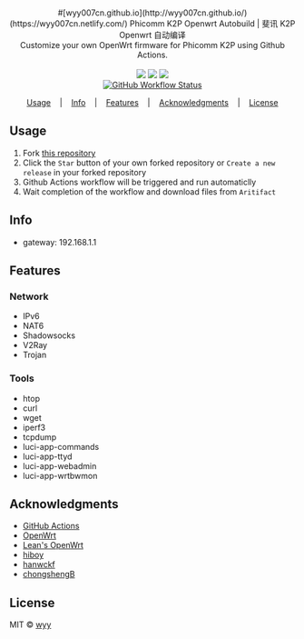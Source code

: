 <p align=center>
  <br>
  #[wyy007cn.github.io](http://wyy007cn.github.io/)(https://wyy007cn.netlify.com/)
  <span>Phicomm K2P Openwrt Autobuild | 斐讯 K2P Openwrt 自动编译</span>
  <br>
  <span>Customize your own OpenWrt firmware for Phicomm K2P using Github Actions.</span>
  <br>
  <br>
  <a target="_blank" href="LICENSE" title="License: MIT"><img src="https://img.shields.io/github/license/mashape/apistatus.svg?style=flat-square&label=LICENSE"></a>
  <a target="_blank" href="https://github.com/wyy007cn/K2P-Padavan-build/stargazers" title="Stars"><img src="https://img.shields.io/github/stars/wyy007cn/K2P-Padavan-build.svg?style=flat-square&label=Stars"></a>
  <a target="_blank" href="https://github.com/wyy007cn/K2P-Padavan-build/fork" title="Forks"><img src="https://img.shields.io/github/forks/wyy007cn/K2P-Padavan-build.svg?style=flat-square&label=Forks"></a>
  <br>
  <a target="_blank" href="https://github.com/wyy007cn/K2P-Padavan-build/actions" title="GitHub Actions Workflow Status"><img alt="GitHub Workflow Status" src="https://img.shields.io/github/workflow/status/wyy007cn/K2P-Padavan-build/Build%20OpenWrt%20for%20K2P?style=for-the-badge"></a>
</p>

<p align="center">
  <a href="#usage">Usage</a>
  &nbsp;&nbsp;&nbsp;|&nbsp;&nbsp;&nbsp;
  <a href="#info">Info</a>
  &nbsp;&nbsp;&nbsp;|&nbsp;&nbsp;&nbsp;
  <a href="#features">Features</a>
  &nbsp;&nbsp;&nbsp;|&nbsp;&nbsp;&nbsp;
  <a href="#acknowledgments">Acknowledgments</a>
  &nbsp;&nbsp;&nbsp;|&nbsp;&nbsp;&nbsp;
  <a href="#license">License</a>
</p>


## Usage

1. Fork [this repository](https://github.com/wyy007cn/K2P-Padavan-build)
2. Click the `Star` button of your own forked repository or `Create a new release` in your forked repository 
3. Github Actions workflow will be triggered and run automaticlly
4. Wait completion of the workflow and download files from `Aritifact`

## Info

- gateway: 192.168.1.1

## Features

### Network
- IPv6
- NAT6
- Shadowsocks
- V2Ray
- Trojan

### Tools
- htop
- curl
- wget
- iperf3
- tcpdump
- luci-app-commands
- luci-app-ttyd
- luci-app-webadmin
- luci-app-wrtbwmon

## Acknowledgments

- [GitHub Actions](https://github.com/features/actions)
- [OpenWrt](https://github.com/openwrt/openwrt)
- [Lean's OpenWrt](https://github.com/coolsnowwolf/lede)
- [hiboy](https://github.com/hiboyhiboy/rt-n56u)
- [hanwckf](https://github.com/hanwckf/rt-n56u)
- [chongshengB](https://github.com/chongshengB/rt-n56u)

## License

MIT © [wyy](https://github.com/wyy)

